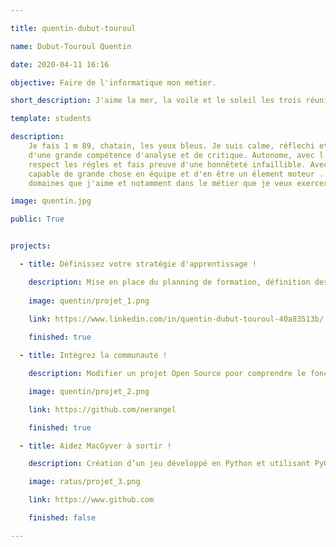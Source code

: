 ```yaml
---

title: quentin-dubut-touroul

name: Dubut-Touroul Quentin

date: 2020-04-11 16:16

objective: Faire de l'informatique mon métier.

short_description: J'aime la mer, la voile et le soleil les trois réunis et je suis heureux.

template: students

description: 
    Je fais 1 m 89, chatain, les yeux bleus. Je suis calme, réflechi et spontané, faisant preuves
    d'une grande compétence d'analyse et de critique. Autonome, avec l'esprit d'initiative, je
    respect les régles et fais preuve d'une honnêteté infaillible. Avec ma capacité d'écoute, je suis
    capable de grande chose en équipe et d'en être un élement moteur . J'aime être bon dans les
    domaines que j'aime et notamment dans le métier que je veux exercer.

image: quentin.jpg

public: True


projects:

  - title: Définissez votre stratégie d'apprentissage !

    description: Mise en place du planning de formation, définition des objectifs et présentation WorkPlace.
    
    image: quentin/projet_1.png
    
    link: https://www.linkedin.com/in/quentin-dubut-touroul-40a83513b/

    finished: true

  - title: Intégrez la communauté !

    description: Modifier un projet Open Source pour comprendre le fonctionnement de Git, de Github et des pull requests. 

    image: quentin/projet_2.png

    link: https://github.com/nerangel

    finished: true

  - title: Aidez MacGyver à sortir !

    description: Création d’un jeu développé en Python et utilisant PyGame.

    image: ratus/projet_3.png

    link: https://www.github.com

    finished: false

---
```

